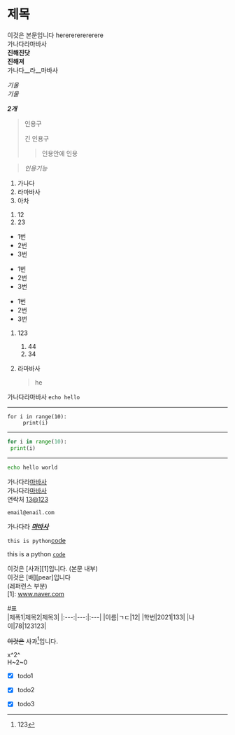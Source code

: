 # 제목

이것은 본문입니다 hererererererere  
가나다라마바사  
**진해진닷**  
__진해져__  
가나다__라__마바사

*기울*  
_기울_

***2개***

> 인용구
>
> 긴 인용구
>> 인용안에 인용
  
> *인용기능*


1. 가나다   
1. 라마바사  
1. 아차

1) 12
1) 23



* 1번
* 2번
* 3번

+ 1번
+ 2번
+ 3번

- 1번
- 2번
- 3번

1. 123
    1. 44
    2. 34



1. 라마바사
   > he


가나다라마바사 `echo hello`
***
    for i in range(10):
         print(i)

___

```python
for i in range(10):
 print(i)
```
---

```sh
echo hello world
```


가나다라[마바사](www.youtube.com/)  
가나다라[마바사](www.youtube.com/ "you")  
연락처 <13@123>

`email@enail.com`  

가나다라 **_[마바사](www.youtube.com/ "you")_**      

`
this is python `[code](www.github.com)`  
`  

this is a python [`code`](www.github.com "github")  


이것은 [사과][1]입니다.   (본문 내부)  
이것은 [배][pear]입니다  
(레퍼런스 부분)  
[1]: www.naver.com  


#표  
|제폭1|제목2|제목3|
|:---:|---:|:---|
|이름|ㄱㄷ|12|
|학번|2021|133|
|나이|78|123123|  



~~이것은~~ 사과[^1]입니다.
[^1]: 123

x^2^  
H~2~0  

- [x] todo1  
- [x] todo2 
- [x] todo3

